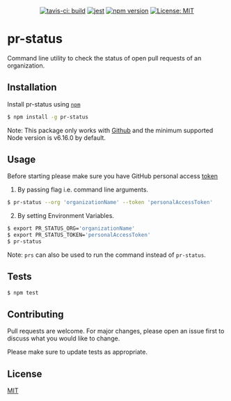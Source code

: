 <p align="center">
  <a href="https://travis-ci.org/ar4eve/pr-status"><img src="https://travis-ci.org/ar4eve/pr-status.svg?branch=master" alt="tavis-ci: build"></a>
  <a href="https://github.com/facebook/jest"><img src="https://jestjs.io/img/jest-badge.svg" alt="jest"></a>
  <a href="https://badge.fury.io/js/pr-status"><img src="https://badge.fury.io/js/pr-status.svg" alt="npm version"></a>
  <a href="https://opensource.org/licenses/MIT"><img src="https://img.shields.io/badge/License-MIT-yellow.svg" alt="License: MIT"></a>
</p>

# pr-status

Command line utility to check the status of open pull requests of an organization.

## Installation
Install pr-status using [`npm`](https://www.npmjs.com/)
```bash
$ npm install -g pr-status
```
Note: This package only works with [Github](https://github.com/) and the minimum supported Node version is v6.16.0 by default.

## Usage

Before starting please make sure you have GitHub personal access [token](https://help.github.com/articles/creating-a-personal-access-token-for-the-command-line/)

1. By passing flag i.e. command line arguments.
```bash
$ pr-status --org 'organizationName' --token 'personalAccessToken'
```

2. By setting Environment Variables.
```bash
$ export PR_STATUS_ORG='organizationName'
$ export PR_STATUS_TOKEN='personalAccessToken'
$ pr-status
```
Note: `prs` can also be used to run the command instead of `pr-status`.

## Tests
```bash
$ npm test
```

## Contributing
Pull requests are welcome. For major changes, please open an issue first to discuss what you would like to change.

Please make sure to update tests as appropriate.

## License
[MIT](https://choosealicense.com/licenses/mit/)